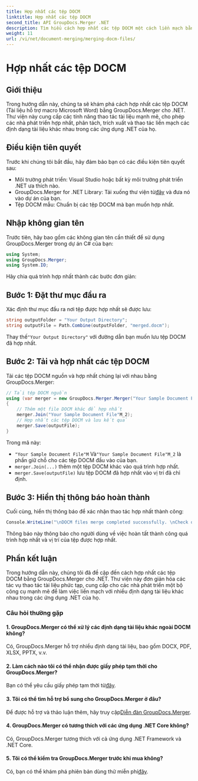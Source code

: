 ```yaml
---
title: Hợp nhất các tệp DOCM
linktitle: Hợp nhất các tệp DOCM
second_title: API GroupDocs.Merger .NET
description: Tìm hiểu cách hợp nhất các tệp DOCM một cách liền mạch bằng GroupDocs.Merger cho .NET. Thao tác tài liệu đơn giản và hiệu quả cho các ứng dụng .NET.
weight: 11
url: /vi/net/document-merging/merging-docm-files/
---
```


# Hợp nhất các tệp DOCM

## Giới thiệu
Trong hướng dẫn này, chúng ta sẽ khám phá cách hợp nhất các tệp DOCM (Tài liệu hỗ trợ macro Microsoft Word) bằng GroupDocs.Merger cho .NET. Thư viện này cung cấp các tính năng thao tác tài liệu mạnh mẽ, cho phép các nhà phát triển hợp nhất, phân tách, trích xuất và thao tác liền mạch các định dạng tài liệu khác nhau trong các ứng dụng .NET của họ.
## Điều kiện tiên quyết
Trước khi chúng tôi bắt đầu, hãy đảm bảo bạn có các điều kiện tiên quyết sau:
- Môi trường phát triển: Visual Studio hoặc bất kỳ môi trường phát triển .NET ưa thích nào.
-  GroupDocs.Merger for .NET Library: Tải xuống thư viện từ[đây](https://releases.groupdocs.com/merger/net/) và đưa nó vào dự án của bạn.
- Tệp DOCM mẫu: Chuẩn bị các tệp DOCM mà bạn muốn hợp nhất.
  

## Nhập không gian tên
Trước tiên, hãy bao gồm các không gian tên cần thiết để sử dụng GroupDocs.Merger trong dự án C# của bạn:
```csharp
using System; 
using GroupDocs.Merger;
using System.IO;
```

Hãy chia quá trình hợp nhất thành các bước đơn giản:
## Bước 1: Đặt thư mục đầu ra
Xác định thư mục đầu ra nơi tệp được hợp nhất sẽ được lưu:
```csharp
string outputFolder = "Your Output Directory";
string outputFile = Path.Combine(outputFolder, "merged.docm");
```
 Thay thế`"Your Output Directory"` với đường dẫn bạn muốn lưu tệp DOCM đã hợp nhất.
## Bước 2: Tải và hợp nhất các tệp DOCM
Tải các tệp DOCM nguồn và hợp nhất chúng lại với nhau bằng GroupDocs.Merger:
```csharp
// Tải tệp DOCM nguồn
using (var merger = new GroupDocs.Merger.Merger("Your Sample Document File"M))
{
    // Thêm một file DOCM khác để hợp nhất
    merger.Join("Your Sample Document File"M_2);
    // Hợp nhất các tệp DOCM và lưu kết quả
    merger.Save(outputFile);
}
```
Trong mã này:
- `"Your Sample Document File"M` Và`"Your Sample Document File"M_2` là phần giữ chỗ cho các tệp DOCM đầu vào của bạn.
- `merger.Join(...)` thêm một tệp DOCM khác vào quá trình hợp nhất.
- `merger.Save(outputFile)` lưu tệp DOCM đã hợp nhất vào vị trí đã chỉ định.
## Bước 3: Hiển thị thông báo hoàn thành
Cuối cùng, hiển thị thông báo để xác nhận thao tác hợp nhất thành công:
```csharp
Console.WriteLine("\nDOCM files merge completed successfully. \nCheck output in {0}", outputFolder);
```
Thông báo này thông báo cho người dùng về việc hoàn tất thành công quá trình hợp nhất và vị trí của tệp được hợp nhất.

## Phần kết luận
Trong hướng dẫn này, chúng tôi đã đề cập đến cách hợp nhất các tệp DOCM bằng GroupDocs.Merger cho .NET. Thư viện này đơn giản hóa các tác vụ thao tác tài liệu phức tạp, cung cấp cho các nhà phát triển một bộ công cụ mạnh mẽ để làm việc liền mạch với nhiều định dạng tài liệu khác nhau trong các ứng dụng .NET của họ.

### Câu hỏi thường gặp
#### 1. GroupDocs.Merger có thể xử lý các định dạng tài liệu khác ngoài DOCM không?
Có, GroupDocs.Merger hỗ trợ nhiều định dạng tài liệu, bao gồm DOCX, PDF, XLSX, PPTX, v.v.
#### 2. Làm cách nào tôi có thể nhận được giấy phép tạm thời cho GroupDocs.Merger?
 Bạn có thể yêu cầu giấy phép tạm thời từ[đây](https://purchase.groupdocs.com/temporary-license/).
#### 3. Tôi có thể tìm hỗ trợ bổ sung cho GroupDocs.Merger ở đâu?
 Để được hỗ trợ và thảo luận thêm, hãy truy cập[Diễn đàn GroupDocs.Merger](https://forum.groupdocs.com/c/merger/32).
#### 4. GroupDocs.Merger có tương thích với các ứng dụng .NET Core không?
Có, GroupDocs.Merger tương thích với cả ứng dụng .NET Framework và .NET Core.
#### 5. Tôi có thể kiểm tra GroupDocs.Merger trước khi mua không?
 Có, bạn có thể khám phá phiên bản dùng thử miễn phí[đây](https://releases.groupdocs.com/).